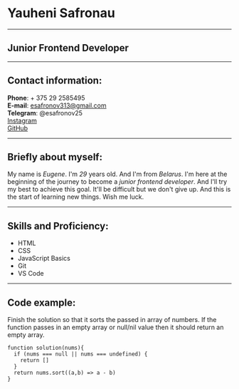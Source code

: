 # Yauheni Safronau

---

## Junior Frontend Developer

---

## Contact information:

**Phone**: + 375 29 2585495  
**E-mail**: esafronov313@gmail.com  
**Telegram**: @esafronov25  
[Instagram](https://www.instagram.com/ysafronau/)  
[GitHub](https://github.com/ysafronau30)

---

## Briefly about myself:

My name is _Eugene_. I'm _29_ years old. And I'm from _Belarus_. I'm here at the beginning of the journey to become a _junior frontend developer_. And I'll try my best to achieve this goal. It'll be difficult but we don't give up. And this is the start of learning new things. Wish me luck.

---

## Skills and Proficiency:

- HTML
- CSS
- JavaScript Basics
- Git
- VS Code

---

## Code example:

Finish the solution so that it sorts the passed in array of numbers. If the function passes in an empty array or null/nil value then it should return an empty array.

```
function solution(nums){
  if (nums === null || nums === undefined) {
    return []
  }
  return nums.sort((a,b) => a - b)
}
```
